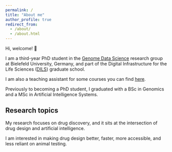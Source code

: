 ```yaml
---
permalink: /
title: "About me"
author_profile: true
redirect_from: 
  - /about/
  - /about.html
---
```


Hi, welcome! :stars:

I am a third-year PhD student in the [Genome Data Science](https://gds.techfak.uni-bielefeld.de) research group at Bielefeld University, Germany, and part of the Digital Infrastructure for the Life Sciences ([DILS](https://wiki-dils.techfak.uni-bielefeld.de)) graduate school.

I am also a teaching assistant for some courses you can find [here](https://lunabaozi.github.io/lpianesi/teaching/).

Previously to becoming a PhD student, I graduated with a BSc in Genomics and a MSc in Artificial Intelligence Systems.

## Research topics

My research focuses on drug discovery, and it sits at the intersection of drug design and artificial intelligence.

I am interested in making drug design better, faster, more accessible, and less reliant on animal testing.